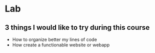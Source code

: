 # Lab
## 3 things I would like to try during this course
- How to organize better my lines of code
- How create a functionable website or webapp
